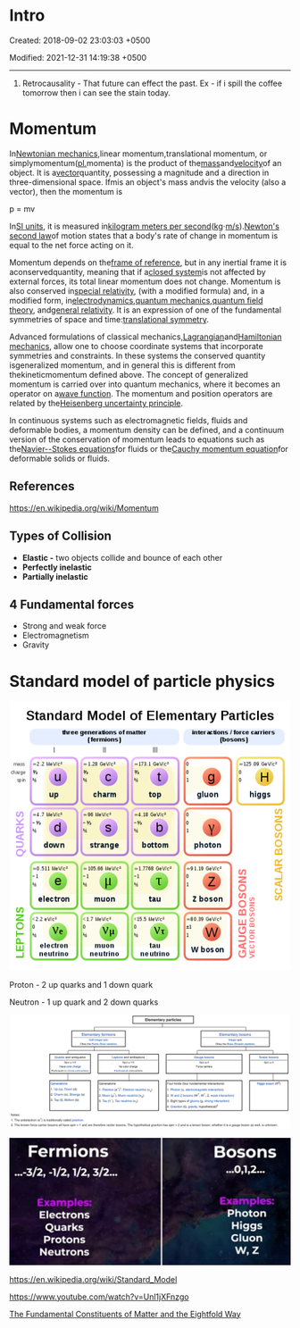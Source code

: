 # Intro

Created: 2018-09-02 23:03:03 +0500

Modified: 2021-12-31 14:19:38 +0500

---

1.  Retrocausality - That future can effect the past. Ex - if i spill the coffee tomorrow then i can see the stain today.

# Momentum

In[Newtonian mechanics](https://en.wikipedia.org/wiki/Newtonian_mechanics),linear momentum,translational momentum, or simplymomentum([pl.](https://en.wikipedia.org/wiki/Plural)momenta) is the product of the[mass](https://en.wikipedia.org/wiki/Mass)and[velocity](https://en.wikipedia.org/wiki/Velocity)of an object. It is a[vector](https://en.wikipedia.org/wiki/Euclidean_vector)quantity, possessing a magnitude and a direction in three-dimensional space. Ifmis an object's mass andvis the velocity (also a vector), then the momentum is

p = mv

In[SI units](https://en.wikipedia.org/wiki/International_System_of_Units), it is measured in[kilogram meters per second](https://en.wikipedia.org/wiki/Kilogram_metre_per_second)([kg](https://en.wikipedia.org/wiki/Kilogram)⋅[m/s](https://en.wikipedia.org/wiki/Meters_per_second)).[Newton's second law](https://en.wikipedia.org/wiki/Newton%27s_second_law)of motion states that a body's rate of change in momentum is equal to the net force acting on it.

Momentum depends on the[frame of reference](https://en.wikipedia.org/wiki/Frame_of_reference), but in any inertial frame it is aconservedquantity, meaning that if a[closed system](https://en.wikipedia.org/wiki/Closed_system)is not affected by external forces, its total linear momentum does not change. Momentum is also conserved in[special relativity](https://en.wikipedia.org/wiki/Special_relativity), (with a modified formula) and, in a modified form, in[electrodynamics](https://en.wikipedia.org/wiki/Electrodynamics),[quantum mechanics](https://en.wikipedia.org/wiki/Quantum_mechanics),[quantum field theory](https://en.wikipedia.org/wiki/Quantum_field_theory), and[general relativity](https://en.wikipedia.org/wiki/General_relativity). It is an expression of one of the fundamental symmetries of space and time:[translational symmetry](https://en.wikipedia.org/wiki/Translational_symmetry).

Advanced formulations of classical mechanics,[Lagrangian](https://en.wikipedia.org/wiki/Lagrangian_mechanics)and[Hamiltonian mechanics](https://en.wikipedia.org/wiki/Hamiltonian_mechanics), allow one to choose coordinate systems that incorporate symmetries and constraints. In these systems the conserved quantity isgeneralized momentum, and in general this is different from thekineticmomentum defined above. The concept of generalized momentum is carried over into quantum mechanics, where it becomes an operator on a[wave function](https://en.wikipedia.org/wiki/Wave_function). The momentum and position operators are related by the[Heisenberg uncertainty principle](https://en.wikipedia.org/wiki/Heisenberg_uncertainty_principle).

In continuous systems such as electromagnetic fields, fluids and deformable bodies, a momentum density can be defined, and a continuum version of the conservation of momentum leads to equations such as the[Navier--Stokes equations](https://en.wikipedia.org/wiki/Navier%E2%80%93Stokes_equations)for fluids or the[Cauchy momentum equation](https://en.wikipedia.org/wiki/Cauchy_momentum_equation)for deformable solids or fluids.

## References

<https://en.wikipedia.org/wiki/Momentum>

## Types of Collision
-   **Elastic -** two objects collide and bounce of each other
-   **Perfectly inelastic**
-   **Partially inelastic**

## 4 Fundamental forces
-   Strong and weak force
-   Electromagnetism
-   Gravity

# Standard model of particle physics

![](media/Intro-image1.png)

Proton - 2 up quarks and 1 down quark

Neutron - 1 up quark and 2 down quarks

![image](media/Intro-image2.png)

![image](media/Intro-image3.jpeg)

<https://en.wikipedia.org/wiki/Standard_Model>

<https://www.youtube.com/watch?v=Unl1jXFnzgo>

[The Fundamental Constituents of Matter and the Eightfold Way](https://www.youtube.com/watch?v=SSswwu8JEYQ)
